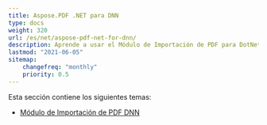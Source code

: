 ```yaml
---
title: Aspose.PDF .NET para DNN
type: docs
weight: 320
url: /es/net/aspose-pdf-net-for-dnn/
description: Aprende a usar el Módulo de Importación de PDF para DotNetNuke
lastmod: "2021-06-05"
sitemap:
    changefreq: "monthly"
    priority: 0.5
---
```


Esta sección contiene los siguientes temas:

- [Módulo de Importación de PDF DNN](/pdf/es/net/dnn-pdf-import-module)
